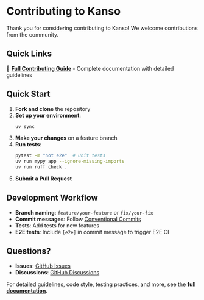 # Contributing to Kanso

Thank you for considering contributing to Kanso! We welcome contributions from the community.

## Quick Links

📖 **[Full Contributing Guide](https://dstmrk.github.io/kanso/contributing/)** - Complete documentation with detailed guidelines

## Quick Start

1. **Fork and clone** the repository
2. **Set up your environment**:
   ```bash
   uv sync
   ```
3. **Make your changes** on a feature branch
4. **Run tests**:
   ```bash
   pytest -m "not e2e"  # Unit tests
   uv run mypy app --ignore-missing-imports
   uv run ruff check .
   ```
5. **Submit a Pull Request**

## Development Workflow

- **Branch naming**: `feature/your-feature` or `fix/your-fix`
- **Commit messages**: Follow [Conventional Commits](https://www.conventionalcommits.org/)
- **Tests**: Add tests for new features
- **E2E tests**: Include `[e2e]` in commit message to trigger E2E CI

## Questions?

- **Issues**: [GitHub Issues](https://github.com/dstmrk/kanso/issues)
- **Discussions**: [GitHub Discussions](https://github.com/dstmrk/kanso/discussions)

For detailed guidelines, code style, testing practices, and more, see the **[full documentation](https://dstmrk.github.io/kanso/contributing/)**.
